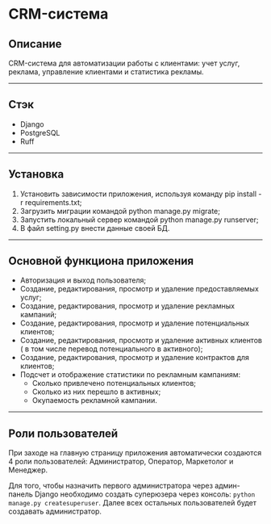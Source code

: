# CRM-система
## Описание
CRM-система для автоматизации работы с клиентами: учет услуг, реклама, 
управление клиентами и статистика рекламы.

---
## Стэк
- Django
- PostgreSQL
- Ruff

---
## Установка
1) Установить зависимости приложения, используя команду pip install -r requirements.txt;
2) Загрузить миграции командой python manage.py migrate;
3) Запустить локальный сервер командой python manage.py runserver;
4) В файл setting.py внести данные своей БД.

---
## Основной функциона приложения
 - Авторизация и выход пользователя;
 - Создание, редактирования, просмотр и удаление предоставляемых услуг;
 - Создание, редактирования, просмотр и удаление рекламных кампаний;
 - Создание, редактирования, просмотр и удаление потенциальных клиентов;
 - Создание, редактирования, просмотр и удаление активных клиентов (
   в том числе перевод потенциального в активного);
- Создание, редактирования, просмотр и удаление контрактов для клиентов;
- Подсчет и отображение статистики по рекламным кампаниям:
  - Сколько привлечено потенциальных клиентов;
  - Сколько из них перешло в активных;
  - Окупаемость рекламной кампании.

---
## Роли пользователей
  При заходе на главную страницу приложения автоматически создаются 4
роли пользователей: Администратор, Оператор, Маркетолог и Менеджер.

  Для того, чтобы назначить первого администратора через админ-панель Django
необходимо создать суперюзера через консоль: ```python manage.py createsuperuser```.
Далее всех остальных пользователей будет создавать администратор.

